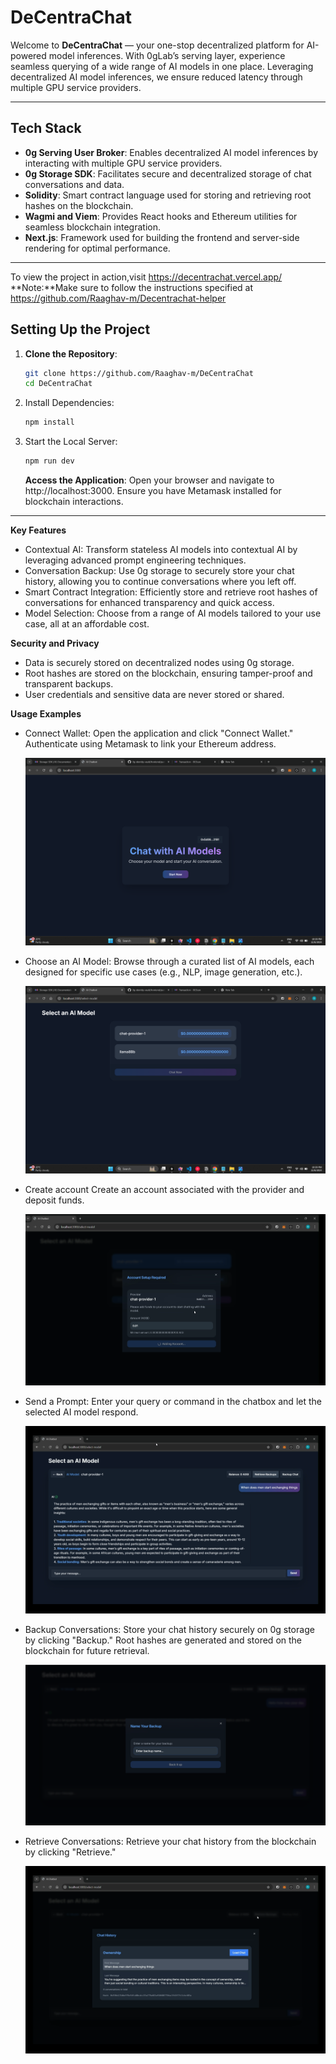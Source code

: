 # **DeCentraChat**

Welcome to **DeCentraChat** — your one-stop decentralized platform for AI-powered model inferences. With 0gLab’s serving layer, experience seamless querying of a wide range of AI models in one place. Leveraging decentralized AI model inferences, we ensure reduced latency through multiple GPU service providers.

---

## **Tech Stack**

- **0g Serving User Broker**: Enables decentralized AI model inferences by interacting with multiple GPU service providers.
- **0g Storage SDK**: Facilitates secure and decentralized storage of chat conversations and data.
- **Solidity**: Smart contract language used for storing and retrieving root hashes on the blockchain.
- **Wagmi and Viem**: Provides React hooks and Ethereum utilities for seamless blockchain integration.
- **Next.js**: Framework used for building the frontend and server-side rendering for optimal performance.

---

To view the project in action,visit https://decentrachat.vercel.app/
**Note:**Make sure to follow the instructions specified at https://github.com/Raaghav-m/Decentrachat-helper

## **Setting Up the Project**


1. **Clone the Repository**:
   ```bash
   git clone https://github.com/Raaghav-m/DeCentraChat
   cd DeCentraChat
   ```
2. Install Dependencies:
   ```bash
   npm install
   ```
3. Start the Local Server:
   ```bash
   npm run dev
   ```
   **Access the Application**: Open your browser and navigate to http://localhost:3000. Ensure you have Metamask installed for blockchain interactions.

---

**Key Features**

- Contextual AI: Transform stateless AI models into contextual AI by leveraging advanced prompt engineering techniques.
- Conversation Backup: Use 0g storage to securely store your chat history, allowing you to continue conversations where you left off.
- Smart Contract Integration: Efficiently store and retrieve root hashes of conversations for enhanced transparency and quick access.
- Model Selection: Choose from a range of AI models tailored to your use case, all at an affordable cost.

**Security and Privacy**

- Data is securely stored on decentralized nodes using 0g storage.
- Root hashes are stored on the blockchain, ensuring tamper-proof and transparent backups.
- User credentials and sensitive data are never stored or shared.

**Usage Examples**

- Connect Wallet:
  Open the application and click "Connect Wallet."
  Authenticate using Metamask to link your Ethereum address.

  ![Connect Wallet](./assets/startpage.png)

- Choose an AI Model:
  Browse through a curated list of AI models, each designed for specific use cases (e.g., NLP, image generation, etc.).

  ![Choose an AI Model](./assets/models.png)

- Create account
  Create an account associated with the provider and deposit funds.

  ![Create account](./assets/createaccount.png)

- Send a Prompt:
  Enter your query or command in the chatbox and let the selected AI model respond.

  ![Send a Prompt](./assets/send-prompt.png)

- Backup Conversations:
  Store your chat history securely on 0g storage by clicking "Backup." Root hashes are generated and stored on the blockchain for future retrieval.

  ![Backup Conversations](./assets/backupchat.png)

- Retrieve Conversations:
  Retrieve your chat history from the blockchain by clicking "Retrieve."

  ![Retrieve Conversations](./assets/retrievebackup.png)
